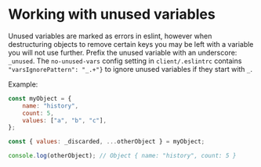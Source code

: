 # Working with unused variables

Unused variables are marked as errors in eslint, however when destructuring objects to remove
certain keys you may be left with a variable you will not use further.
Prefix the unused variable with an underscore: `_unused`.
The `no-unused-vars` config setting in `client/.eslintrc` contains `"varsIgnorePattern": "_.+"}`
to ignore unused variables if they start with `_`.

Example:

```js
const myObject = {
    name: "history",
    count: 5,
    values: ["a", "b", "c"],
};

const { values: _discarded, ...otherObject } = myObject;

console.log(otherObject); // Object { name: "history", count: 5 }
```
